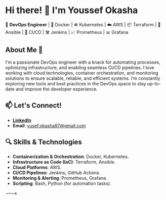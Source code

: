 # Hi there! 👋 I'm Youssef Okasha
🔧 **DevOps Engineer** | 🐳 Docker | ☸️ Kubernetes | ☁️ AWS | 📦 Terraform | 🤖 Ansible | 🔄 CI/CD | 🛠 Jenkins | 📈 Prometheus | 📊 Grafana

## About Me 🚀
I'm a passionate DevOps engineer with a knack for automating processes, optimizing infrastructure, and enabling seamless CI/CD pipelines. I love working with cloud technologies, container orchestration, and monitoring solutions to ensure scalable, reliable, and efficient systems. I’m constantly exploring new tools and best practices in the DevOps space to stay up-to-date and improve the developer experience.

## 📫 Let's Connect!
- **[LinkedIn](https://www.linkedin.com/in/yusef-okasha-b839531b4)**
- **Email**: yusef.okasha97@gmail.com

## 🔍 Skills & Technologies

- **Containerization & Orchestration**: Docker, Kubernetes.
- **Infrastructure as Code (IaC)**: Terraform, Ansible.
- **Cloud Platforms**: AWS.
- **CI/CD Pipelines**: Jenkins, GitHub Actions.
- **Monitoring & Alerting**: Prometheus, Grafana.
- **Scripting**: Bash, Python (for automation tasks).

--->
